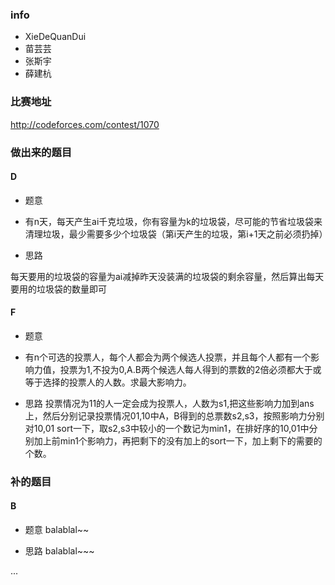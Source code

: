 ### info
* XieDeQuanDui
* 苗芸芸 
* 张斯宇
* 薛建杭

### 比赛地址
http://codeforces.com/contest/1070
### 做出来的题目

#### D

* 题意
+ 有n天，每天产生ai千克垃圾，你有容量为k的垃圾袋，尽可能的节省垃圾袋来清理垃圾，最少需要多少个垃圾袋（第i天产生的垃圾，第i+1天之前必须扔掉）

* 思路

每天要用的垃圾袋的容量为ai减掉昨天没装满的垃圾袋的剩余容量，然后算出每天要用的垃圾袋的数量即可

#### F

* 题意
+ 有n个可选的投票人，每个人都会为两个候选人投票，并且每个人都有一个影响力值，投票为1,不投为0,A.B两个候选人每人得到的票数的2倍必须都大于或等于选择的投票人的人数。求最大影响力。

* 思路
投票情况为11的人一定会成为投票人，人数为s1,把这些影响力加到ans上，然后分别记录投票情况01,10中A，B得到的总票数s2,s3，按照影响力分别对10,01 sort一下，取s2,s3中较小的一个数记为min1，在排好序的10,01中分别加上前min1个影响力，再把剩下的没有加上的sort一下，加上剩下的需要的个数。



### 补的题目

#### B

* 题意
balablal~~

* 思路
balablal~~~

...


